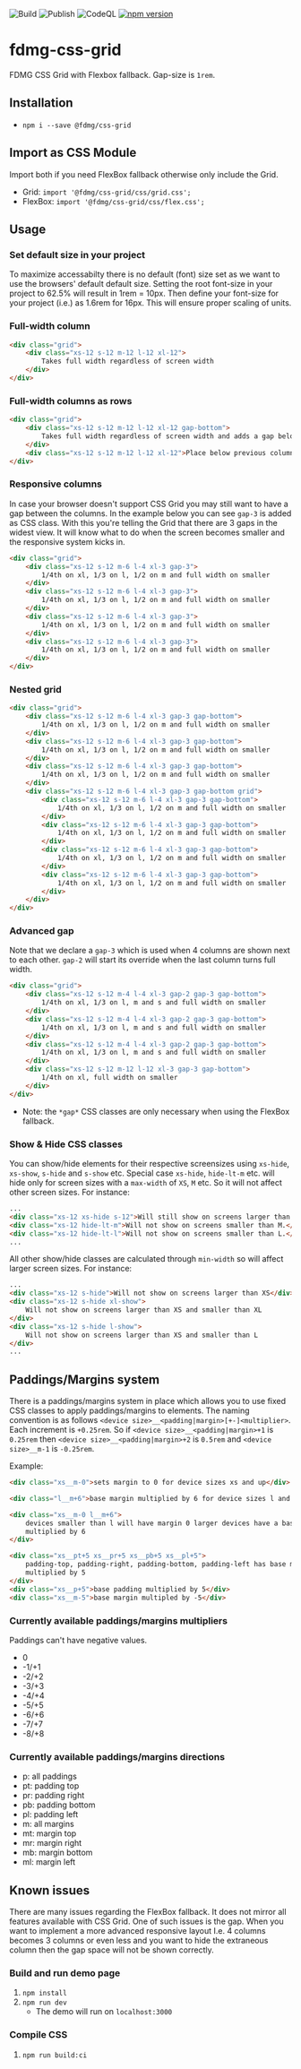 ![Build](https://github.com/FDMediagroep/fdmg-css-grid/workflows/Build/badge.svg)
![Publish](https://github.com/FDMediagroep/fdmg-css-grid/workflows/Publish/badge.svg)
![CodeQL](https://github.com/FDMediagroep/fdmg-css-grid/workflows/CodeQL/badge.svg)
[![npm version](https://badge.fury.io/js/%40fdmg%2Fcss-grid.svg)](https://badge.fury.io/js/%40fdmg%2Fcss-grid)

# fdmg-css-grid

FDMG CSS Grid with Flexbox fallback. Gap-size is `1rem`.

## Installation

-   `npm i --save @fdmg/css-grid`

## Import as CSS Module

Import both if you need FlexBox fallback otherwise only include the Grid.

-   Grid: `import '@fdmg/css-grid/css/grid.css';`
-   FlexBox: `import '@fdmg/css-grid/css/flex.css';`

## Usage

### Set default size in your project

To maximize accessabilty there is no default (font) size set as we want to use the browsers' default default size.
Setting the root font-size in your project to 62.5% will result in 1rem = 10px. Then define your font-size for your
project (i.e.) as 1.6rem for 16px. This will ensure proper scaling of units.

### Full-width column

```html
<div class="grid">
    <div class="xs-12 s-12 m-12 l-12 xl-12">
        Takes full width regardless of screen width
    </div>
</div>
```

### Full-width columns as rows

```html
<div class="grid">
    <div class="xs-12 s-12 m-12 l-12 xl-12 gap-bottom">
        Takes full width regardless of screen width and adds a gap below
    </div>
    <div class="xs-12 s-12 m-12 l-12 xl-12">Place below previous column</div>
</div>
```

### Responsive columns

In case your browser doesn't support CSS Grid you may still want to have a gap between the columns. In the example below
you can see `gap-3` is added as CSS class. With this you're telling the Grid that there are 3 gaps in the widest view.
It will know what to do when the screen becomes smaller and the responsive system kicks in.

```html
<div class="grid">
    <div class="xs-12 s-12 m-6 l-4 xl-3 gap-3">
        1/4th on xl, 1/3 on l, 1/2 on m and full width on smaller
    </div>
    <div class="xs-12 s-12 m-6 l-4 xl-3 gap-3">
        1/4th on xl, 1/3 on l, 1/2 on m and full width on smaller
    </div>
    <div class="xs-12 s-12 m-6 l-4 xl-3 gap-3">
        1/4th on xl, 1/3 on l, 1/2 on m and full width on smaller
    </div>
    <div class="xs-12 s-12 m-6 l-4 xl-3 gap-3">
        1/4th on xl, 1/3 on l, 1/2 on m and full width on smaller
    </div>
</div>
```

### Nested grid

```html
<div class="grid">
    <div class="xs-12 s-12 m-6 l-4 xl-3 gap-3 gap-bottom">
        1/4th on xl, 1/3 on l, 1/2 on m and full width on smaller
    </div>
    <div class="xs-12 s-12 m-6 l-4 xl-3 gap-3 gap-bottom">
        1/4th on xl, 1/3 on l, 1/2 on m and full width on smaller
    </div>
    <div class="xs-12 s-12 m-6 l-4 xl-3 gap-3 gap-bottom">
        1/4th on xl, 1/3 on l, 1/2 on m and full width on smaller
    </div>
    <div class="xs-12 s-12 m-6 l-4 xl-3 gap-3 gap-bottom grid">
        <div class="xs-12 s-12 m-6 l-4 xl-3 gap-3 gap-bottom">
            1/4th on xl, 1/3 on l, 1/2 on m and full width on smaller
        </div>
        <div class="xs-12 s-12 m-6 l-4 xl-3 gap-3 gap-bottom">
            1/4th on xl, 1/3 on l, 1/2 on m and full width on smaller
        </div>
        <div class="xs-12 s-12 m-6 l-4 xl-3 gap-3 gap-bottom">
            1/4th on xl, 1/3 on l, 1/2 on m and full width on smaller
        </div>
        <div class="xs-12 s-12 m-6 l-4 xl-3 gap-3 gap-bottom">
            1/4th on xl, 1/3 on l, 1/2 on m and full width on smaller
        </div>
    </div>
</div>
```

### Advanced gap

Note that we declare a `gap-3` which is used when 4 columns are shown next to each other. `gap-2` will start its
override when the last column turns full width.

```html
<div class="grid">
    <div class="xs-12 s-12 m-4 l-4 xl-3 gap-2 gap-3 gap-bottom">
        1/4th on xl, 1/3 on l, m and s and full width on smaller
    </div>
    <div class="xs-12 s-12 m-4 l-4 xl-3 gap-2 gap-3 gap-bottom">
        1/4th on xl, 1/3 on l, m and s and full width on smaller
    </div>
    <div class="xs-12 s-12 m-4 l-4 xl-3 gap-2 gap-3 gap-bottom">
        1/4th on xl, 1/3 on l, m and s and full width on smaller
    </div>
    <div class="xs-12 s-12 m-12 l-12 xl-3 gap-3 gap-bottom">
        1/4th on xl, full width on smaller
    </div>
</div>
```

-   Note: the `*gap*` CSS classes are only necessary when using the FlexBox fallback.

### Show & Hide CSS classes

You can show/hide elements for their respective screensizes using `xs-hide`, `xs-show`, `s-hide` and `s-show` etc.
Special case `xs-hide`, `hide-lt-m` etc. will hide only for screen sizes with a `max-width` of `XS`, `M` etc. So it will not affect other screen sizes.
For instance:

```html
...
<div class="xs-12 xs-hide s-12">Will still show on screens larger than XS</div>
<div class="xs-12 hide-lt-m">Will not show on screens smaller than M.</div>
<div class="xs-12 hide-lt-l">Will not show on screens smaller than L.</div>
...
```

All other show/hide classes are calculated through `min-width` so will affect larger screen sizes.
For instance:

```html
...
<div class="xs-12 s-hide">Will not show on screens larger than XS</div>
<div class="xs-12 s-hide xl-show">
    Will not show on screens larger than XS and smaller than XL
</div>
<div class="xs-12 s-hide l-show">
    Will not show on screens larger than XS and smaller than L
</div>
...
```

## Paddings/Margins system

There is a paddings/margins system in place which allows you to use fixed CSS classes to apply paddings/margins to elements. The naming convention is as follows `<device size>__<padding|margin>[+-]<multiplier>`.
Each increment is `+0.25rem`. So if `<device size>__<padding|margin>+1` is `0.25rem` then `<device size>__<padding|margin>+2` is `0.5rem` and `<device size>__m-1` is `-0.25rem`.

Example:

```html
<div class="xs__m-0">sets margin to 0 for device sizes xs and up</div>

<div class="l__m+6">base margin multiplied by 6 for device sizes l and up</div>

<div class="xs__m-0 l__m+6">
    devices smaller than l will have margin 0 larger devices have a base margin
    multiplied by 6
</div>

<div class="xs__pt+5 xs__pr+5 xs__pb+5 xs__pl+5">
    padding-top, padding-right, padding-bottom, padding-left has base margin
    multiplied by 5
</div>
<div class="xs__p+5">base padding multiplied by 5</div>
<div class="xs__m-5">base margin multipled by -5</div>
```

### Currently available paddings/margins multipliers

Paddings can't have negative values.

-   0
-   -1/+1
-   -2/+2
-   -3/+3
-   -4/+4
-   -5/+5
-   -6/+6
-   -7/+7
-   -8/+8

### Currently available paddings/margins directions

-   p: all paddings
-   pt: padding top
-   pr: padding right
-   pb: padding bottom
-   pl: padding left
-   m: all margins
-   mt: margin top
-   mr: margin right
-   mb: margin bottom
-   ml: margin left

## Known issues

There are many issues regarding the FlexBox fallback. It does not mirror all features available with CSS Grid.
One of such issues is the gap. When you want to implement a more advanced responsive layout I.e. 4 columns becomes
3 columns or even less and you want to hide the extraneous column then the gap space will not be shown correctly.

### Build and run demo page

1. `npm install`
1. `npm run dev`
    - The demo will run on `localhost:3000`

### Compile CSS

1. `npm run build:ci`
